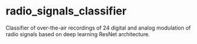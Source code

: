 # radio_signals_classifier
Classifier of over-the-air recordings of 24 digital and analog modulation of radio signals based on deep learning ResNet architecture.
